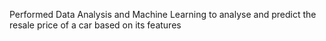 Performed Data Analysis and Machine Learning to analyse and predict the resale price of a car based on its features
